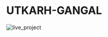 # UTKARH-GANGAL
![live_project](https://user-images.githubusercontent.com/65452556/169028308-19fd4327-e751-4310-8ba7-73d124e8158c.jpg)
